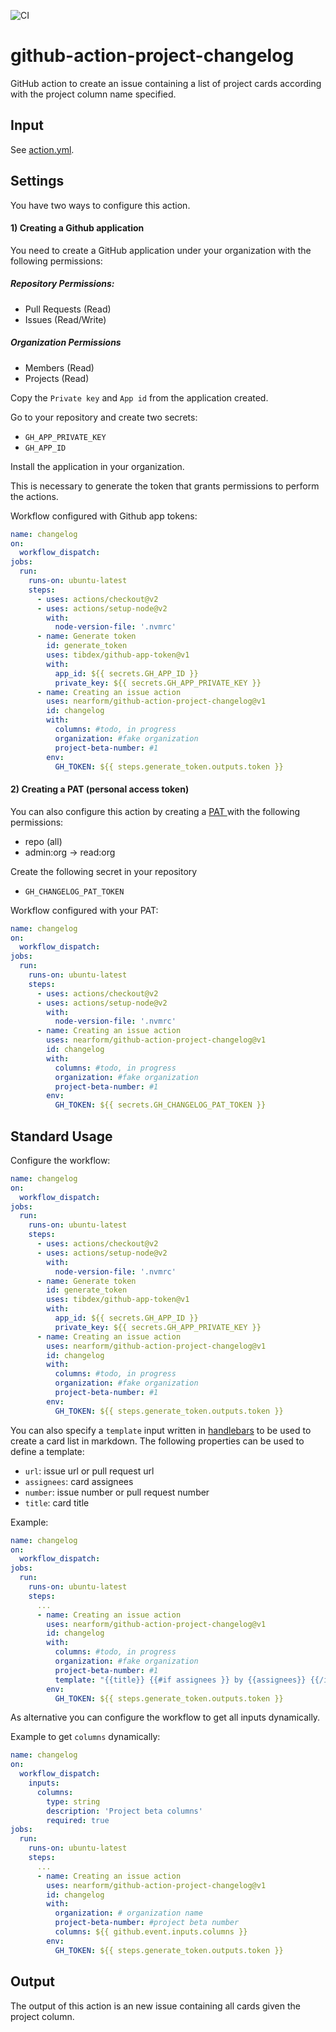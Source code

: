 ![CI](https://github.com/nearform/github-action-project-changelog/actions/workflows/ci.yml/badge.svg)

# github-action-project-changelog

GitHub action to create an issue containing a list of project cards according with the project column name specified.

## Input

See [action.yml](action.yml).

## Settings

You have two ways to configure this action.

#### 1) Creating a Github application

You need to create a GitHub application under your organization with the following permissions:

##### Repository Permissions:
- Pull Requests (Read)
- Issues (Read/Write)

##### Organization Permissions
- Members (Read)
- Projects (Read)

Copy the `Private key` and `App id` from the application created.

Go to your repository and create two secrets:
- `GH_APP_PRIVATE_KEY`
- `GH_APP_ID`

Install the application in your organization.

This is necessary to generate the token that grants permissions to perform the actions.

Workflow configured with Github app tokens:
```yaml
name: changelog
on:
  workflow_dispatch:
jobs:
  run:
    runs-on: ubuntu-latest
    steps:
      - uses: actions/checkout@v2
      - uses: actions/setup-node@v2
        with:
          node-version-file: '.nvmrc'
      - name: Generate token
        id: generate_token
        uses: tibdex/github-app-token@v1
        with:
          app_id: ${{ secrets.GH_APP_ID }}
          private_key: ${{ secrets.GH_APP_PRIVATE_KEY }}
      - name: Creating an issue action
        uses: nearform/github-action-project-changelog@v1
        id: changelog
        with:
          columns: #todo, in progress
          organization: #fake organization
          project-beta-number: #1
        env:
          GH_TOKEN: ${{ steps.generate_token.outputs.token }}
```

#### 2) Creating a PAT (personal access token)
You can also configure this action by creating a [PAT ](https://docs.github.com/en/authentication/keeping-your-account-and-data-secure/creating-a-personal-access-token) with the following permissions:
- repo (all)
- admin:org -> read:org

Create the following secret in your repository
- `GH_CHANGELOG_PAT_TOKEN`

Workflow configured with your PAT:
```yaml
name: changelog
on:
  workflow_dispatch:
jobs:
  run:
    runs-on: ubuntu-latest
    steps:
      - uses: actions/checkout@v2
      - uses: actions/setup-node@v2
        with:
          node-version-file: '.nvmrc'
      - name: Creating an issue action
        uses: nearform/github-action-project-changelog@v1
        id: changelog
        with:
          columns: #todo, in progress
          organization: #fake organization
          project-beta-number: #1
        env:
          GH_TOKEN: ${{ secrets.GH_CHANGELOG_PAT_TOKEN }}
```

## Standard Usage
Configure the workflow:

```yaml
name: changelog
on:
  workflow_dispatch:
jobs:
  run:
    runs-on: ubuntu-latest
    steps:
      - uses: actions/checkout@v2
      - uses: actions/setup-node@v2
        with:
          node-version-file: '.nvmrc'
      - name: Generate token
        id: generate_token
        uses: tibdex/github-app-token@v1
        with:
          app_id: ${{ secrets.GH_APP_ID }}
          private_key: ${{ secrets.GH_APP_PRIVATE_KEY }}
      - name: Creating an issue action
        uses: nearform/github-action-project-changelog@v1
        id: changelog
        with:
          columns: #todo, in progress
          organization: #fake organization
          project-beta-number: #1
        env:
          GH_TOKEN: ${{ steps.generate_token.outputs.token }}
```

You can also specify a `template` input written in [handlebars](https://handlebarsjs.com/) to be used to create a card list in markdown.
The following properties can be used to define a template:
- `url`: issue url or pull request url
- `assignees`: card assignees
- `number`: issue number or pull request number
- `title`: card title

Example:
```yaml
name: changelog
on:
  workflow_dispatch:
jobs:
  run:
    runs-on: ubuntu-latest
    steps:
      ...
      - name: Creating an issue action
        uses: nearform/github-action-project-changelog@v1
        id: changelog
        with:
          columns: #todo, in progress
          organization: #fake organization
          project-beta-number: #1
          template: "{{title}} {{#if assignees }} by {{assignees}} {{/if}} {{#if number}} in [#{{number}}]({{url}}) {{/if}}"
        env:
          GH_TOKEN: ${{ steps.generate_token.outputs.token }}
```

As alternative you can configure the workflow to get all inputs dynamically.

Example to get `columns` dynamically:
```yaml
name: changelog
on:
  workflow_dispatch:
    inputs:
      columns:
        type: string
        description: 'Project beta columns'
        required: true
jobs:
  run:
    runs-on: ubuntu-latest
    steps:
      ...
      - name: Creating an issue action
        uses: nearform/github-action-project-changelog@v1
        id: changelog
        with:
          organization: # organization name
          project-beta-number: #project beta number
          columns: ${{ github.event.inputs.columns }}
        env:
          GH_TOKEN: ${{ steps.generate_token.outputs.token }}
```

## Output
The output of this action is an new issue containing all cards given the project column.

